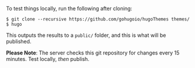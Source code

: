 To test things locally, run the following after cloning:
```
$ git clone --recursive https://github.com/gohugoio/hugoThemes themes/
$ hugo
```

This outputs the results to a `public/` folder, and this is what will be published.

**Please Note**: The server checks this git repository for changes every 15 minutes. Test locally, *then* publish.
